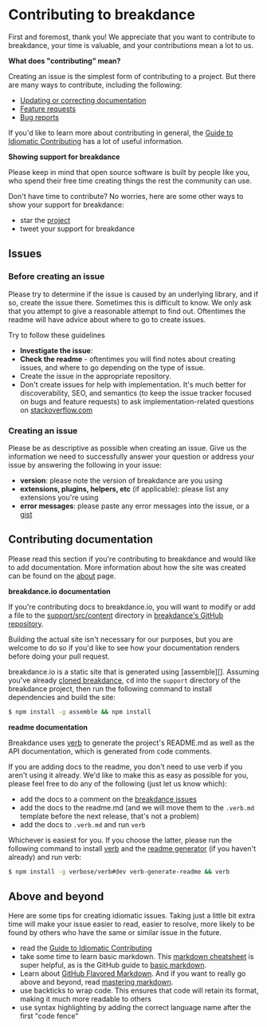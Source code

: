 # Contributing to breakdance

First and foremost, thank you! We appreciate that you want to contribute to breakdance, your time is valuable, and your contributions mean a lot to us.

**What does "contributing" mean?**

Creating an issue is the simplest form of contributing to a project. But there are many ways to contribute, including the following:

- [Updating or correcting documentation](#documentation)
- [Feature requests](#issues)
- [Bug reports](#issues)

If you'd like to learn more about contributing in general, the [Guide to Idiomatic Contributing](https://github.com/jonschlinkert/idiomatic-contributing) has a lot of useful information.

**Showing support for breakdance**

Please keep in mind that open source software is built by people like you, who spend their free time creating things the rest the community can use.

Don't have time to contribute? No worries, here are some other ways to show your support for breakdance:

- star the [project](https://github.com/breakdance/breakdance)
- tweet your support for breakdance

## Issues

### Before creating an issue

Please try to determine if the issue is caused by an underlying library, and if so, create the issue there. Sometimes this is difficult to know. We only ask that you attempt to give a reasonable attempt to find out. Oftentimes the readme will have advice about where to go to create issues.

Try to follow these guidelines

- **Investigate the issue**:
- **Check the readme** - oftentimes you will find notes about creating issues, and where to go depending on the type of issue.
- Create the issue in the appropriate repository.
- Don't create issues for help with implementation. It's much better for discoverability, SEO, and semantics (to keep the issue tracker focused on bugs and feature requests) to ask implementation-related questions on [stackoverflow.com][so]

### Creating an issue

Please be as descriptive as possible when creating an issue. Give us the information we need to successfully answer your question or address your issue by answering the following in your issue:

- **version**: please note the version of breakdance are you using
- **extensions, plugins, helpers, etc** (if applicable): please list any extensions you're using
- **error messages**: please paste any error messages into the issue, or a [gist](https://gist.github.com/)

## Contributing documentation

Please read this section if you're contributing to breakdance and would like to add documentation. More information about how the site was created can be found on the [about](about.html#how-was-this-site-created) page.

**breakdance.io documentation**

If you're contributing docs to breakdance.io, you will want to modify or add a file to the [support/src/content](https://github.com/breakdance/breakdance/blob/master/support/src/content) directory in [breakdance's GitHub repository](https://github.com/breakdance/breakdance).

Building the actual site isn't necessary for our purposes, but you are welcome to do so if you'd like to see how your documentation renders before doing your pull request.

breakdance.io is a static site that is generated using [assemble][]. Assuming you've already [cloned breakdance](https://breakdance.io#getting-started), <kbd>cd</kbd> into the `support` directory of the breakdance project, then run the following command to install dependencies and build the site:

```sh
$ npm install -g assemble && npm install
```

**readme documentation**

Breakdance uses [verb](https://github.com/verbose/verb) to generate the project's README.md as well as the API documentation, which is generated from code comments.

If you are adding docs to the readme, you don't need to use verb if you aren't using it already. We'd like to make this as easy as possible for you, please feel free to do any of the following (just let us know which):

- add the docs to a comment on the [breakdance issues](https://github.com/breakdance/breakdance/issues)
- add the docs to the readme.md (and we will move them to the `.verb.md` template before the next release, that's not a problem)
- add the docs to `.verb.md` and run `verb`

Whichever is easiest for you. If you choose the latter, please run the following command to install [verb](https://github.com/verbose/verb) and the [readme generator](https://github.com/verbose/verb-generate-readme) (if you haven't already) and run verb:

```sh
$ npm install -g verbose/verb#dev verb-generate-readme && verb
```

## Above and beyond

Here are some tips for creating idiomatic issues. Taking just a little bit extra time will make your issue easier to read, easier to resolve, more likely to be found by others who have the same or similar issue in the future.

- read the [Guide to Idiomatic Contributing](https://github.com/jonschlinkert/idiomatic-contributing)
- take some time to learn basic markdown. This [markdown cheatsheet](https://gist.github.com/jonschlinkert/5854601) is super helpful, as is the GitHub guide to [basic markdown](https://help.github.com/articles/markdown-basics/).
- Learn about [GitHub Flavored Markdown](https://help.github.com/articles/github-flavored-markdown/). And if you want to really go above and beyond, read [mastering markdown](https://guides.github.com/features/mastering-markdown/).
- use backticks to wrap code. This ensures that code will retain its format, making it much more readable to others
- use syntax highlighting by adding the correct language name after the first "code fence"

[so]: http://stackoverflow.com/questions/tagged/breakdance
